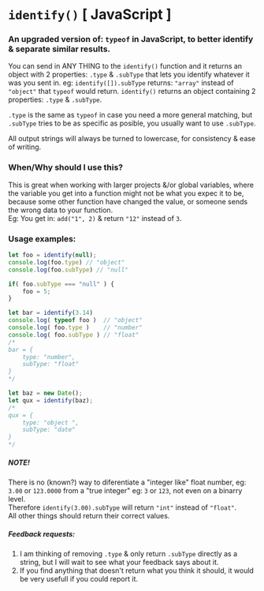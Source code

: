 # `identify()` [ JavaScript ]

### An upgraded version of: `typeof` in JavaScript, to better identify & separate similar results.

You can send in ANY THING to the `identify()` function and it returns an object with 2 properties: `.type` & `.subType` that lets you identify whatever it was you sent in.
eg: `identify([]).subType` returns: `"array"` instead of `"object"` that `typeof` would return. 
`identify()` returns an object containing 2 properties: `.type` & `.subType`.

`.type` is the same as `typeof` in case you need a more general matching, but `.subType` tries to be as specific as posible, you usually want to use `.subType`.

All output strings will always be turned to lowercase, for consistency & ease of writing.

### When/Why should I use this?
This is great when working with larger projects &/or global variables, where the variable you get into a function might not be what you expec it to be, because some other function have changed the value, or someone sends the wrong data to your function.<br/>
Eg: You get in: `add("1", 2)` & return `"12"` instead of `3`.

### Usage examples:
```javascript
let foo = identify(null);
console.log(foo.type) // "object"
console.log(foo.subType) // "null"

if( foo.subType === "null" ) {
    foo = 5;
}

let bar = identify(3.14)
console.log( typeof foo )  // "object"
console.log( foo.type )    // "number"
console.log( foo.subType ) // "float"
/*
bar = {
    type: "number",
    subType: "float"
}
*/

let baz = new Date();
let qux = identify(baz);
/*
qux = {
    type: "object ",
    subType: "date"
}
*/
```

##### NOTE!
There is no (known?) way to diferentiate a "integer like" float number, eg: `3.00` or `123.0000` from a "true integer" eg: `3` or `123`, not even on a binarry level.<br/>
Therefore `identify(3.00).subType` will return `"int"` instead of `"float"`.<br/>
All other things should return their correct values.

##### Feedback requests:
1. I am thinking of removing `.type` & only return `.subType` directly as a string, but I will wait to see what your feedback says about it.
2. If you find anything that doesn't return what you think it should, it would be very usefull if you could report it.

